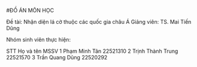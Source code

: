 
#ĐỒ ÁN MÔN HỌC



Đề tài: Nhận diện lá cờ thuộc các quốc gia châu Á
Giảng viên: TS. Mai Tiến Dũng


Nhóm sinh viên thực hiện:

STT   Họ và tên             MSSV
1     Phạm Minh Tân         22521310
2     Trịnh Thành Trung     22521570
3     Trần Quang Dũng       22520292

